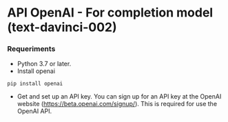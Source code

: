 # API OpenAI - For completion model (text-davinci-002)

### Requeriments

* Python 3.7 or later.
* Install openai

````
pip install openai
````

* Get and set up an API key. You can sign up for an API key at the OpenAI website (https://beta.openai.com/signup/).
This is required for use the OpenAI API.


